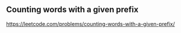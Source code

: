 ## Counting words with a given prefix
https://leetcode.com/problems/counting-words-with-a-given-prefix/
